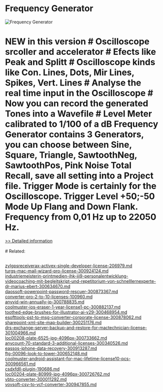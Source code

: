 # Frequency Generator
![Frequency Generator](https://mycommerce.akamaized.net/api/pimages/P100782/BIG/100782.GIF)
# NEW in this version # Oscilloscope srcoller and accelerator # Efects like Peak and Splitt # Oscilloscope kinds like Con. Lines, Dots, Mir Lines, Spikes, Vert. Lines # Analyse the real time input in the Oscilloscope # Now you can record the generated Tones into a Wavefile # Level Meter calibrated to 1/100 of a dB Frequency Generator contains 3 Generators, you can choose between Sine, Square, Triangle, SawtoothNeg, SawtoothPos, Pink Noise Total Recall, save all setting into a Project file. Trigger Mode is certainly for the Oscilloscope. Trigger Level +50;-50 Mode Up Flang and Down Flank. Frequency from 0,01 Hz up to 22050 Hz.
[>> Detailed information](https://secure.shareit.com/shareit/product.html?productid=100782&affiliateid=200057808)<br/><br/># Related:

<br />[zylgpsreceiverax-activex-single-developer-license-206979.md](https://github.com/downloadplanet/downloadplanet/blob/main/zylgpsreceiverax-activex-single-developer-license-206979.md)<br />[turgs-mac-mail-wizard-pro-license-300924124.md](https://github.com/downloadplanet/downloadplanet/blob/main/turgs-mac-mail-wizard-pro-license-300924124.md)<br />[industriemeisterin-printmedien-ihk-iii9-personalentwicklung-videocoaching-mit-begleitskript-und-repetitorium-von-schnelllernexperte-dr-marius-ebert-300634670.md](https://github.com/downloadplanet/downloadplanet/blob/main/industriemeisterin-printmedien-ihk-iii9-personalentwicklung-videocoaching-mit-begleitskript-und-repetitorium-von-schnelllernexperte-dr-marius-ebert-300634670.md)<br />[daossoft-powerpoint-password-rescuer-300873367.md](https://github.com/downloadplanet/downloadplanet/blob/main/daossoft-powerpoint-password-rescuer-300873367.md)<br />[converter-pro-2-to-10-licenses-100960.md](https://github.com/downloadplanet/downloadplanet/blob/main/converter-pro-2-to-10-licenses-100960.md)<br />[anyvid-win-annually-jp-300788835.md](https://github.com/downloadplanet/downloadplanet/blob/main/anyvid-win-annually-jp-300788835.md)<br />[coolmuster-ios-eraser-1-year-license1-pc-300882137.md](https://github.com/downloadplanet/downloadplanet/blob/main/coolmuster-ios-eraser-1-year-license1-pc-300882137.md)<br />[toothed-edge-brushes-for-illustrator-ai-v29-300468954.md](https://github.com/downloadplanet/downloadplanet/blob/main/toothed-edge-brushes-for-illustrator-ai-v29-300468954.md)<br />[esofttools-pst-to-msg-converter-corporate-license-300878062.md](https://github.com/downloadplanet/downloadplanet/blob/main/esofttools-pst-to-msg-converter-corporate-license-300878062.md)<br />[sharepoint-xml-site-map-builder-300251176.md](https://github.com/downloadplanet/downloadplanet/blob/main/sharepoint-xml-site-map-builder-300251176.md)<br />[drs-exchange-server-backup-and-restore-for-mactechnician-license-301004966.md](https://github.com/downloadplanet/downloadplanet/blob/main/drs-exchange-server-backup-and-restore-for-mactechnician-license-301004966.md)<br />[loc00208-plate-6525-jpg-4096px-300733662.md](https://github.com/downloadplanet/downloadplanet/blob/main/loc00208-plate-6525-jpg-4096px-300733662.md)<br />[anycount-70-standard-3-additional-licenses-300340526.md](https://github.com/downloadplanet/downloadplanet/blob/main/anycount-70-standard-3-additional-licenses-300340526.md)<br />[eassos-iphone-data-recovery-300913287.md](https://github.com/downloadplanet/downloadplanet/blob/main/eassos-iphone-data-recovery-300913287.md)<br />[ftg-00096-look-to-tower-300652148.md](https://github.com/downloadplanet/downloadplanet/blob/main/ftg-00096-look-to-tower-300652148.md)<br />[coolmuster-android-assistant-for-mac-lifetime-license10-pcs-300966561.md](https://github.com/downloadplanet/downloadplanet/blob/main/coolmuster-android-assistant-for-mac-lifetime-license10-pcs-300966561.md)<br />[csdxfdll-plugin-190686.md](https://github.com/downloadplanet/downloadplanet/blob/main/csdxfdll-plugin-190686.md)<br />[loc00204-plate-80999-jpg-4096px-300726762.md](https://github.com/downloadplanet/downloadplanet/blob/main/loc00204-plate-80999-jpg-4096px-300726762.md)<br />[vbto-converter-300011292.md](https://github.com/downloadplanet/downloadplanet/blob/main/vbto-converter-300011292.md)<br />[vovsoft-csv-to-vcf-converter-300947855.md](https://github.com/downloadplanet/downloadplanet/blob/main/vovsoft-csv-to-vcf-converter-300947855.md)